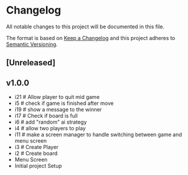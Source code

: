 # Changelog
All notable changes to this project will be documented in this file.

The format is based on [Keep a Changelog](http://keepachangelog.com/en/1.0.0/)
and this project adheres to [Semantic Versioning](http://semver.org/spec/v2.0.0.html).

## [Unreleased]

## v1.0.0
- i21 # Allow player to quit mid game
- i5 # check if game is finished after move
- i19 # show a message to the winner
- i17 # Check if board is full 
- i6 # add "random" ai strategy
- i4 # allow two players to play
- i11 # make a screen manager to handle switching between game and menu screen
- i3 # Create Player
- i2 # Create board
- Menu Screen
- Initial project Setup